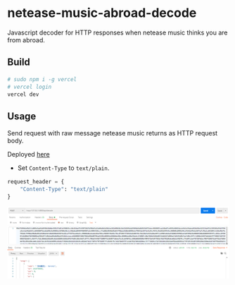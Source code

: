 # netease-music-abroad-decode
Javascript decoder for HTTP responses when netease music thinks you are from abroad.

## Build

```bash
# sudo npm i -g vercel
# vercel login
vercel dev
```

## Usage

Send request with raw message netease music returns as HTTP request body.

Deployed [here](https://netease-music-abroad-decode.vercel.app/api/decode)

* Set `Content-Type` to `text/plain`.

```python
request_header = {
    "Content-Type": "text/plain"
}
```

![Example](./readme_img/usage_postman.png)
